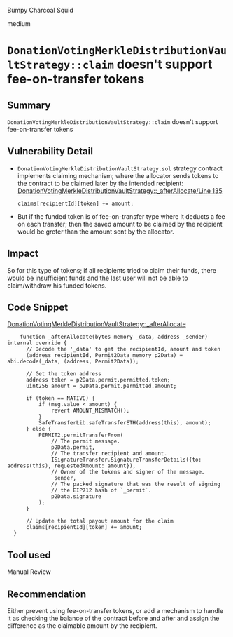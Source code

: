 Bumpy Charcoal Squid

medium

# `DonationVotingMerkleDistributionVaultStrategy::claim` doesn't support fee-on-transfer tokens
## Summary

`DonationVotingMerkleDistributionVaultStrategy::claim` doesn't support fee-on-transfer tokens

## Vulnerability Detail

- `DonationVotingMerkleDistributionVaultStrategy.sol` strategy contract implements claiming mechanism; where the allocator sends tokens to the contract to be claimed later by the intended recipient:  
  [DonationVotingMerkleDistributionVaultStrategy::\_afterAllocate/Line 135](https://github.com/sherlock-audit/2023-09-Gitcoin/blob/6430c8004017e96ae2f5aac365bdefd0b6eeea72/allo-v2/contracts/strategies/donation-voting-merkle-distribution-vault/DonationVotingMerkleDistributionVaultStrategy.sol#L135)

  ```solidity
  claims[recipientId][token] += amount;
  ```

- But if the funded token is of fee-on-transfer type where it deducts a fee on each transfer; then the saved amount to be claimed by the recipient would be greter than the amount sent by the allocator.

## Impact

So for this type of tokens; if all recipients tried to claim their funds, there would be insufficient funds and the last user will not be able to claim/withdraw his funded tokens.

## Code Snippet

[DonationVotingMerkleDistributionVaultStrategy::\_afterAllocate](https://github.com/sherlock-audit/2023-09-Gitcoin/blob/6430c8004017e96ae2f5aac365bdefd0b6eeea72/allo-v2/contracts/strategies/donation-voting-merkle-distribution-vault/DonationVotingMerkleDistributionVaultStrategy.sol#L107-L136)

```solidity
    function _afterAllocate(bytes memory _data, address _sender) internal override {
      // Decode the '_data' to get the recipientId, amount and token
      (address recipientId, Permit2Data memory p2Data) = abi.decode(_data, (address, Permit2Data));

      // Get the token address
      address token = p2Data.permit.permitted.token;
      uint256 amount = p2Data.permit.permitted.amount;

      if (token == NATIVE) {
          if (msg.value < amount) {
              revert AMOUNT_MISMATCH();
          }
          SafeTransferLib.safeTransferETH(address(this), amount);
      } else {
          PERMIT2.permitTransferFrom(
              // The permit message.
              p2Data.permit,
              // The transfer recipient and amount.
              ISignatureTransfer.SignatureTransferDetails({to: address(this), requestedAmount: amount}),
              // Owner of the tokens and signer of the message.
              _sender,
              // The packed signature that was the result of signing
              // the EIP712 hash of `_permit`.
              p2Data.signature
          );
      }

      // Update the total payout amount for the claim
      claims[recipientId][token] += amount;
  }
```

## Tool used

Manual Review

## Recommendation

Either prevent using fee-on-transfer tokens, or add a mechanism to handle it as checking the balance of the contract before and after and assign the difference as the claimable amount by the recipient.